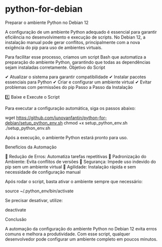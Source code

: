 # python-for-debian
Preparar o ambiente Python no Debian 12




A configuração de um ambiente Python adequado é essencial para garantir eficiência no desenvolvimento e execução de scripts. No Debian 12, a instalação manual pode gerar conflitos, principalmente com a nova exigência do pip para uso de ambientes virtuais.

Para facilitar esse processo, criamos um script Bash que automatiza a preparação do ambiente Python, garantindo que todas as dependências sejam instaladas corretamente.
Objetivo do Script

✔ Atualizar o sistema para garantir compatibilidade
✔ Instalar pacotes essenciais para Python
✔ Criar e configurar um ambiente virtual
✔ Evitar problemas com permissões do pip
Passo a Passo da Instalação

1️⃣ Baixe e Execute o Script

Para executar a configuração automática, siga os passos abaixo:

wget https://github.com/junovanfantin/python-for-debian/setup_python_env.sh
chmod +x setup_python_env.sh
./setup_python_env.sh

Após a execução, o ambiente Python estará pronto para uso.


Benefícios da Automação

🔹 Redução de Erros: Automatiza tarefas repetitivas
🔹 Padronização do Ambiente: Evita conflitos de versões
🔹 Segurança: Impede uso indevido do pip sem um ambiente virtual
🔹 Agilidade: Instalação rápida e sem necessidade de configuração manual

Após rodar o script, basta ativar o ambiente sempre que necessário:

source ~/.python_env/bin/activate

Se precisar desativar, utilize:

deactivate

Conclusão

A automação da configuração do ambiente Python no Debian 12 evita erros comuns e melhora a produtividade. Com esse script, qualquer desenvolvedor pode configurar um ambiente completo em poucos minutos.
